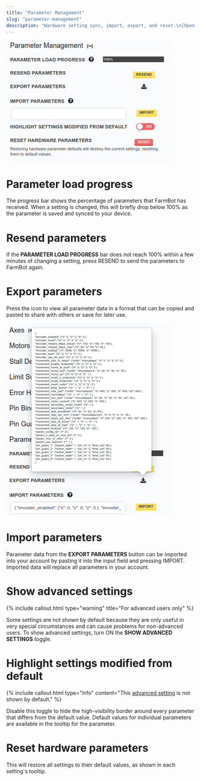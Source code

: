 ```yaml
---
title: "Parameter Management"
slug: "parameter-management"
description: "Hardware setting sync, import, export, and reset.\n[Open these settings in the app](https://my.farm.bot/app/designer/settings?highlight=parameter_management)"
---
```


![parameter management](_images/parameter_management.png)

# Parameter load progress

The progress bar shows the percentage of parameters that FarmBot has received.
When a setting is changed, this will briefly drop below 100% as the parameter
is saved and synced to your device.

# Resend parameters

If the __PARAMETER LOAD PROGRESS__ bar does not reach 100% within a few
minutes of changing a setting, press <span class="fb-button fb-yellow">RESEND</span>
to send the parameters to FarmBot again.

# Export parameters

Press the <i class='fa fa-download'></i> icon to view all parameter data
in a format that can be copied and pasted to share with others or save for later use.

![export parameters](_images/export_parameters.png)

# Import parameters

Parameter data from the __EXPORT PARAMETERS__ button can be imported into your account
by pasting it into the input field and pressing <span class="fb-button fb-yellow">IMPORT</span>.
Imported data will replace all parameters in your account.

# Show advanced settings

{%
include callout.html
type="warning"
title="For advanced users only"
%}

Some settings are not shown by default because they are only useful in very special circumstances and can cause problems for non-advanced users. To show advanced settings, turn <span class="fb-peripheral-on">ON</span> the **SHOW ADVANCED SETTINGS** toggle.

# Highlight settings modified from default

{%
include callout.html
type="info"
content="This [advanced setting](../settings/parameter-management.md#show-advanced-settings) is not shown by default."
%}

Disable this toggle to hide the high-visibility border around every parameter
that differs from the default value. Default values for individual parameters
are available in the <i class='fa fa-question-circle'></i> tooltip for the parameter.

# Reset hardware parameters

This will restore all settings to their default values, as shown in each setting's tooltip.
